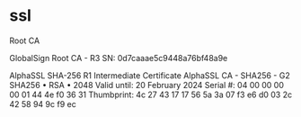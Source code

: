 # ssl
Root CA

 GlobalSign Root CA - R3
 SN: 0d7caaae5c9448a76bf48a9e



AlphaSSL SHA-256 R1 Intermediate Certificate
AlphaSSL CA - SHA256 - G2
SHA256 • RSA • 2048
Valid until: 20 February 2024
Serial #: 04 00 00 00 00 01 44 4e f0 36 31
Thumbprint: 4c 27 43 17 17 56 5a 3a 07 f3 e6 d0 03 2c 42 58 94 9c f9 ec



